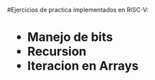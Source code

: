 #Ejercicios de practica implementados en RISC-V:<h1>  
* Manejo de bits
* Recursion
* Iteracion en Arrays
